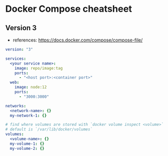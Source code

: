 # Docker Compose cheatsheet

## Version 3

- references: https://docs.docker.com/compose/compose-file/

```yaml
version: "3"

services:
  <your service name>:
    image: repo/image:tag
    ports:
      - "<host port>:<container port>"
  web:
    image: node:12
    ports:
      - "3000:3000"

networks:
  <network-name>: {}
  my-network-1: {}

# find where volumes are stored with `docker volume inspect <volume>`
# default is `/var/lib/docker/volumes`
volumes:
  <volume-name>: {}
  my-volume-1: {}
  my-volume-2: {}
```

